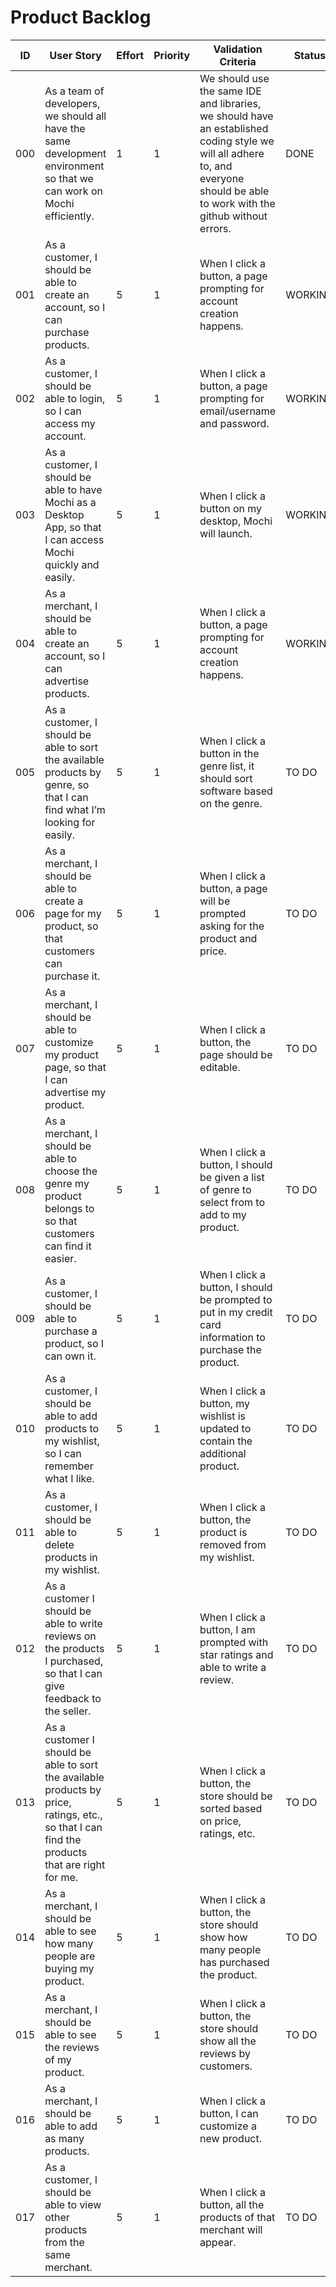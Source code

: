 # Product Backlog

| ID | User Story | Effort | Priority | Validation Criteria | Status |
|----|------------|--------|----------|---------------------|--------|
| 000 | As a team of developers, we should all have the same development environment so that we can work on Mochi efficiently. | 1 | 1 | We should use the same IDE and libraries, we should have an established coding style  we will all adhere to, and everyone should be able to work with the github without errors. | DONE |
| 001 | As a customer, I should be able to create an account, so I can purchase products. | 5 | 1 | When I click a button, a page prompting for account creation happens. | WORKING |
| 002 | As a customer, I should be able to login, so I can access my account. | 5 | 1 | When I click a button, a page prompting for email/username and password. | WORKING |
| 003 | As a customer, I should be able to have Mochi as a Desktop App, so that I can access Mochi quickly and easily. | 5 | 1 | When I click a button on my desktop, Mochi will launch. | WORKING |
| 004 | As a merchant, I should be able to create an account, so I can advertise products. | 5 | 1 | When I click a button, a page prompting for account creation happens. | WORKING |
| 005 | As a customer, I should be able to sort the available products by genre, so that I can find what I’m looking for easily. | 5 | 1 | When I click a button in the genre list, it should sort software based on the genre. | TO DO |
| 006 | As a merchant, I should be able to create a page for my product, so that customers can purchase it. | 5 | 1 | When I click a button, a page will be prompted asking for the product and price. | TO DO |
| 007 | As a merchant, I should be able to customize my product page, so that I can advertise my product. | 5 | 1 | When I click a button, the page should be editable. | TO DO |
| 008 | As a merchant, I should be able to choose the genre my product belongs to so that customers can find it easier. | 5 | 1 | When I click a button, I should be given a list of genre to select from to add to my product. | TO DO |
| 009 | As a customer, I should be able to purchase a product, so I can own it. | 5 | 1 | When I click a button, I should be prompted to put in my credit card information to purchase the product. | TO DO |
| 010 | As a customer, I should be able to add products to my wishlist, so I can remember what I like. | 5 | 1 | When I click a button, my wishlist is updated to contain the additional product. | TO DO |
| 011 | As a customer, I should be able to delete products in my wishlist. | 5 | 1 | When I click a button, the product is removed from my wishlist. | TO DO |
| 012 | As a customer I should be able to write reviews on the products I purchased, so that I can give feedback to the seller. | 5 | 1 | When I click a button, I am prompted with star ratings and able to write a review. | TO DO |
| 013 | As a customer I should be able to sort the available products by price, ratings, etc., so that I can find the products that are right for me. | 5 | 1 | When I click a button, the store should be sorted based on price, ratings, etc. | TO DO |
| 014 | As a merchant, I should be able to see how many people are buying my product. | 5 | 1 | When I click a button, the store should show how many people has purchased the product. | TO DO |
| 015 | As a merchant, I should be able to see the reviews of my product. | 5 | 1 | When I click a button, the store should show all the reviews by customers. | TO DO |
| 016 | As a merchant, I should be able to add as many products. | 5 | 1 | When I click a button, I can customize a new product. | TO DO |
| 017 | As a customer, I should be able to view other products from the same merchant. | 5 | 1 | When I click a button, all the products of that merchant will appear. | TO DO |
